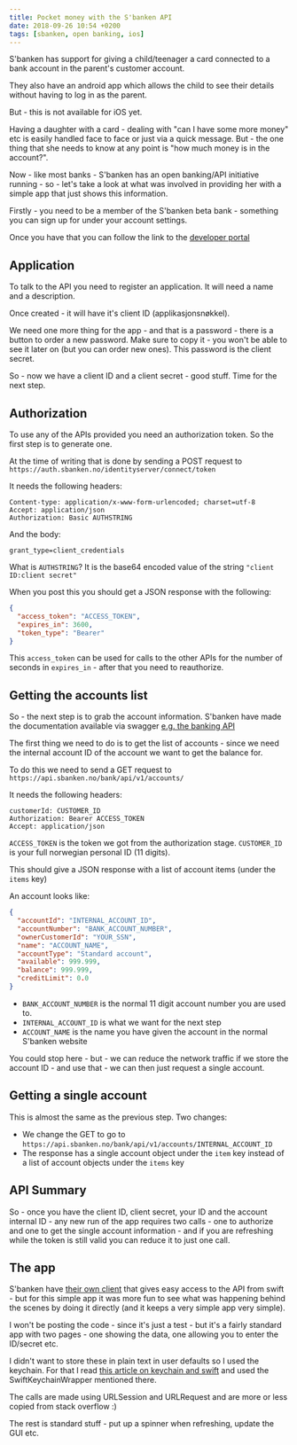 ```yaml
---
title: Pocket money with the S'banken API
date: 2018-09-26 10:54 +0200
tags: [sbanken, open banking, ios]
---
```


S'banken has support for giving a child/teenager a card connected to a bank account in the parent's customer account.

They also have an android app which allows the child to see their details without having to log in as the parent.

But - this is not available for iOS yet.

Having a daughter with a card - dealing with "can I have some more money" etc is easily handled face to face or just via a quick message. But - the one thing that she needs to know at any point is "how much money is in the account?".

Now - like most banks - S'banken has an open banking/API initiative running - so - let's take a look at what was involved in providing her with a simple app that just shows this information.

Firstly - you need to be a member of the S'banken beta bank - something you can sign up for under your account settings.

Once you have that you can follow the link to the [developer portal](https://secure.sbanken.no/Personal/ApiBeta/Info/)

## Application

To talk to the API you need to register an application. It will need a name and a description.

Once created - it will have it's client ID (applikasjonsnøkkel).

We need one more thing for the app - and that is a password - there is a button to order a new password. Make sure to copy it - you won't be able to see it later on (but you can order new ones). This password is the client secret.

So - now we have a client ID and a client secret - good stuff. Time for the next step.

## Authorization

To use any of the APIs provided you need an authorization token. So the first step is to generate one.

At the time of writing that is done by sending a POST request to `https://auth.sbanken.no/identityserver/connect/token`

It needs the following headers:

    Content-type: application/x-www-form-urlencoded; charset=utf-8
    Accept: application/json
    Authorization: Basic AUTHSTRING

And the body:

    grant_type=client_credentials

What is `AUTHSTRING`? It is the base64 encoded value of the string `"client ID:client secret"`

When you post this you should get a JSON response with the following:

```json
{
  "access_token": "ACCESS_TOKEN",
  "expires_in": 3600,
  "token_type": "Bearer"
}
```

This `access_token` can be used for calls to the other APIs for the number of seconds in `expires_in` - after that you need to reauthorize.

## Getting the accounts list

So - the next step is to grab the account information. S'banken have made the documentation available via swagger [e.g. the banking API](https://api.sbanken.no/Bank/swagger/index.html)

The first thing we need to do is to get the list of accounts - since we need the internal account ID of the account we want to get the balance for.

To do this we need to send a GET request to `https://api.sbanken.no/bank/api/v1/accounts/`

It needs the following headers:

    customerId: CUSTOMER_ID
    Authorization: Bearer ACCESS_TOKEN
    Accept: application/json

`ACCESS_TOKEN` is the token we got from the authorization stage. `CUSTOMER_ID` is your full norwegian personal ID (11 digits).

This should give a JSON response with a list of account items (under the `items` key)

An account looks like:

```json
{
  "accountId": "INTERNAL_ACCOUNT_ID",
  "accountNumber": "BANK_ACCOUNT_NUMBER",
  "ownerCustomerId": "YOUR_SSN",
  "name": "ACCOUNT_NAME",
  "accountType": "Standard account",
  "available": 999.999,
  "balance": 999.999,
  "creditLimit": 0.0
}
```

- `BANK_ACCOUNT_NUMBER` is the normal 11 digit account number you are used to.
- `INTERNAL_ACCOUNT_ID` is what we want for the next step
- `ACCOUNT_NAME` is the name you have given the account in the normal S'banken website

You could stop here - but - we can reduce the network traffic if we store the account ID - and use that - we can then just request a single account.

## Getting a single account

This is almost the same as the previous step. Two changes:

- We change the GET to go to `https://api.sbanken.no/bank/api/v1/accounts/INTERNAL_ACCOUNT_ID`
- The response has a single account object under the `item` key instead of a list of account objects under the `items` key

## API Summary

So - once you have the client ID, client secret, your ID and the account internal ID - any new run of the app requires two calls - one to authorize and one to get the single account information - and if you are refreshing while the token is still valid you can reduce it to just one call.

## The app

S'banken have [their own client](https://github.com/Sbanken/sbankenclient-ios) that gives easy access to the API from swift - but for this simple app it was more fun to see what was happening behind the scenes by doing it directly (and it keeps a very simple app very simple).

I won't be posting the code - since it's just a test - but it's a fairly standard app with two pages - one showing the data, one allowing you to enter the ID/secret etc.

I didn't want to store these in plain text in user defaults so I used the keychain. For that I read [this article on keychain and swift](https://medium.com/ios-os-x-development/securing-user-data-with-keychain-for-ios-e720e0f9a8e2) and used the SwiftKeychainWrapper mentioned there.

The calls are made using URLSession and URLRequest and are more or less copied from stack overflow :)

The rest is standard stuff - put up a spinner when refreshing, update the GUI etc.
